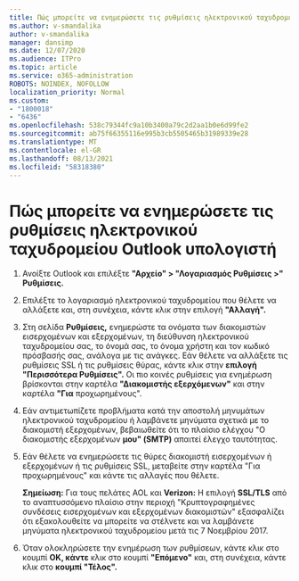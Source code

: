 ```yaml
---
title: Πώς μπορείτε να ενημερώσετε τις ρυθμίσεις ηλεκτρονικού ταχυδρομείου Outlook υπολογιστή
ms.author: v-smandalika
author: v-smandalika
manager: dansimp
ms.date: 12/07/2020
ms.audience: ITPro
ms.topic: article
ms.service: o365-administration
ROBOTS: NOINDEX, NOFOLLOW
localization_priority: Normal
ms.custom:
- "1800018"
- "6436"
ms.openlocfilehash: 538c79344fc9a10b3400a79c2d2aa1b0e6d99fe2
ms.sourcegitcommit: ab75f66355116e995b3cb5505465b31989339e28
ms.translationtype: MT
ms.contentlocale: el-GR
ms.lasthandoff: 08/13/2021
ms.locfileid: "58318380"
---
```

# <a name="how-to-update-email-settings-in-outlook-for-pc"></a>Πώς μπορείτε να ενημερώσετε τις ρυθμίσεις ηλεκτρονικού ταχυδρομείου Outlook υπολογιστή

1. Ανοίξτε Outlook και επιλέξτε **"Αρχείο" > "Λογαριασμός Ρυθμίσεις >" Ρυθμίσεις.**

2. Επιλέξτε το λογαριασμό ηλεκτρονικού ταχυδρομείου που θέλετε να αλλάξετε και, στη συνέχεια, κάντε κλικ στην επιλογή **"Αλλαγή".** 

3. Στη σελίδα **Ρυθμίσεις,** ενημερώστε τα ονόματα των διακομιστών εισερχομένων και εξερχομένων, τη διεύθυνση ηλεκτρονικού ταχυδρομείου σας, το όνομά σας, το όνομα χρήστη και τον κωδικό πρόσβασής σας, ανάλογα με τις ανάγκες. Εάν θέλετε να αλλάξετε τις ρυθμίσεις SSL ή τις ρυθμίσεις θύρας, κάντε κλικ στην **επιλογή "Περισσότερα Ρυθμίσεις".** Οι πιο κοινές ρυθμίσεις για ενημέρωση βρίσκονται στην καρτέλα **"Διακομιστής εξερχόμενων"** και στην καρτέλα **"Για** προχωρημένους".

4. Εάν αντιμετωπίζετε προβλήματα κατά την αποστολή μηνυμάτων ηλεκτρονικού ταχυδρομείου ή λαμβάνετε μηνύματα σχετικά με το διακομιστή εξερχομένων, βεβαιωθείτε ότι το πλαίσιο ελέγχου "Ο διακομιστής εξερχομένων **μου" (SMTP)** απαιτεί έλεγχο ταυτότητας.

5. Εάν θέλετε να ενημερώσετε τις θύρες διακομιστή εισερχομένων  ή εξερχομένων ή τις ρυθμίσεις SSL, μεταβείτε στην καρτέλα "Για προχωρημένους" και κάντε τις αλλαγές που θέλετε.

    **Σημείωση:** Για τους πελάτες AOL και **Verizon:** Η επιλογή **SSL/TLS** από το αναπτυσσόμενο πλαίσιο στην περιοχή "Κρυπτογραφημένες συνδέσεις εισερχομένων και εξερχομένων διακομιστών" εξασφαλίζει ότι εξακολουθείτε να μπορείτε να στέλνετε και να λαμβάνετε μηνύματα ηλεκτρονικού ταχυδρομείου μετά τις 7 Νοεμβρίου 2017. 

6. Όταν ολοκληρώσετε την ενημέρωση των ρυθμίσεων, κάντε κλικ στο κουμπί **OK, κάντε** κλικ στο κουμπί **"Επόμενο"** και, στη συνέχεια, κάντε κλικ στο **κουμπί "Τέλος".**


